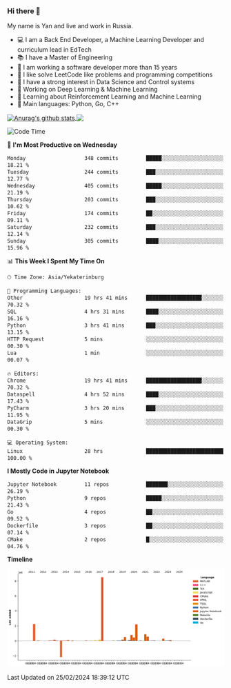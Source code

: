 ### Hi there 👋

My name is Yan and live and work in Russia.

- 💻 I am a Back End Developer, a Machine Learning Developer and curriculum lead in EdTech
- 📚 I have a Master of Engineering
- 🤔 I am working a software developer more than 15 years
- 🌱 I like solve LeetCode like problems and programming competitions
- 📝 I have a strong interest in Data Science and Control systems
- 🔭 Working on Deep Learning & Machine Learning
- 🌱 Learning about Reinforcement Learning and Machine Learning
- 🌟 Main languages: Python, Go, C++

<!--


**yanchick/yanchick** is a ✨ _special_ ✨ repository because its `README.md` (this file) appears on your GitHub profile.

Here are some ideas to get you started:

- I am a self taught Full Stack Developer and a Machine Learning Developer
- 🌱 I’m currently learning ...
- 👯 I’m looking to collaborate on ...
- 🤔 I’m looking for help with ...
- 💬 Ask me about ...
- 📫 How to reach me: ...
- 😄 Pronouns: ...
- ⚡ Fun fact: ...

-->


<a href="https://github.com/anuraghazra/github-readme-stats">
    <img align="center" src="https://github-readme-stats.vercel.app/api?username=yanchick&count_private=true" alt="Anurag's github stats" />
</a>
<a href="https://github.com/anuraghazra/github-readme-stats">
    <img align="center" src="https://github-readme-stats.vercel.app/api/top-langs/?username=yanchick&hide=javascript,html,CSS" />
</a>

<!--START_SECTION:waka-->
![Code Time](http://img.shields.io/badge/Code%20Time-1%2C519%20hrs%2047%20mins-blue)

📅 **I'm Most Productive on Wednesday** 

```text
Monday                   348 commits         █████░░░░░░░░░░░░░░░░░░░░   18.21 % 
Tuesday                  244 commits         ███░░░░░░░░░░░░░░░░░░░░░░   12.77 % 
Wednesday                405 commits         █████░░░░░░░░░░░░░░░░░░░░   21.19 % 
Thursday                 203 commits         ███░░░░░░░░░░░░░░░░░░░░░░   10.62 % 
Friday                   174 commits         ██░░░░░░░░░░░░░░░░░░░░░░░   09.11 % 
Saturday                 232 commits         ███░░░░░░░░░░░░░░░░░░░░░░   12.14 % 
Sunday                   305 commits         ████░░░░░░░░░░░░░░░░░░░░░   15.96 % 
```


📊 **This Week I Spent My Time On** 

```text
🕑︎ Time Zone: Asia/Yekaterinburg

💬 Programming Languages: 
Other                    19 hrs 41 mins      ██████████████████░░░░░░░   70.32 % 
SQL                      4 hrs 31 mins       ████░░░░░░░░░░░░░░░░░░░░░   16.16 % 
Python                   3 hrs 41 mins       ███░░░░░░░░░░░░░░░░░░░░░░   13.15 % 
HTTP Request             5 mins              ░░░░░░░░░░░░░░░░░░░░░░░░░   00.30 % 
Lua                      1 min               ░░░░░░░░░░░░░░░░░░░░░░░░░   00.07 % 

🔥 Editors: 
Chrome                   19 hrs 41 mins      ██████████████████░░░░░░░   70.32 % 
Dataspell                4 hrs 52 mins       ████░░░░░░░░░░░░░░░░░░░░░   17.43 % 
PyCharm                  3 hrs 20 mins       ███░░░░░░░░░░░░░░░░░░░░░░   11.95 % 
DataGrip                 5 mins              ░░░░░░░░░░░░░░░░░░░░░░░░░   00.30 % 

💻 Operating System: 
Linux                    28 hrs              █████████████████████████   100.00 % 
```

**I Mostly Code in Jupyter Notebook** 

```text
Jupyter Notebook         11 repos            ███████░░░░░░░░░░░░░░░░░░   26.19 % 
Python                   9 repos             █████░░░░░░░░░░░░░░░░░░░░   21.43 % 
Go                       4 repos             ██░░░░░░░░░░░░░░░░░░░░░░░   09.52 % 
Dockerfile               3 repos             ██░░░░░░░░░░░░░░░░░░░░░░░   07.14 % 
CMake                    2 repos             █░░░░░░░░░░░░░░░░░░░░░░░░   04.76 % 
```



**Timeline**

![Lines of Code chart](https://raw.githubusercontent.com/yanchick/yanchick/main/assets/bar_graph.png)


 Last Updated on 25/02/2024 18:39:12 UTC
<!--END_SECTION:waka-->

